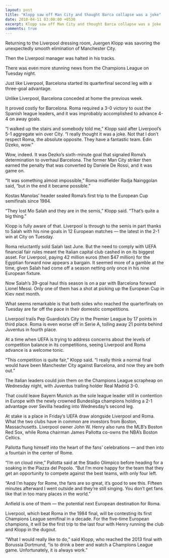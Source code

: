 ```yaml
---
layout: post
title: "Klopp saw off Man City and thought Barca collapse was a joke"
date: 2018-04-11 03:00:00 +0530
excerpt: Klopp saw off Man City and thought Barca collapse was a joke
comments: true
---
```


Returning to the Liverpool dressing room, Juergen Klopp was savoring the unexpectedly smooth elimination of Manchester City.

Then the Liverpool manager was halted in his tracks.

There was even more stunning news from the Champions League on Tuesday night.

Just like Liverpool, Barcelona started its quarterfinal second leg with a three-goal advantage.

Unlike Liverpool, Barcelona conceded at home the previous week.

It proved costly for Barcelona. Roma required a 3-0 victory to oust the Spanish league leaders, and it was improbably accomplished to advance 4-4 on away goals.

“I walked up the stairs and somebody told me,” Klopp said after Liverpool’s 5-1 aggregate win over City. “I really thought it was a joke. Not that I don’t respect Roma, the absolute opposite. They have a fantastic team. Edin Dzeko, wow.”

Wow, indeed. It was Dezko’s sixth-minute goal that signaled Roma’s determination to overhaul Barcelona. The former Man City striker then earned the penalty that was converted by Daniele De Rossi, and it was game on.

“It was something almost impossible,” Roma midfielder Radja Nainggolan said, “but in the end it became possible.”

Kostas Manolas’ header sealed Roma’s first trip to the European Cup semifinals since 1984.

“They lost Mo Salah and they are in the semis,” Klopp said. “That’s quite a big thing.”

Klopp is fully aware of that. Liverpool is through to the semis in part thanks to Salah with his nine goals in 12 European matches — the latest in the 2-1 win at City on Tuesday.

Roma reluctantly sold Salah last June. But the need to comply with UEFA financial fair rules meant the Italian capital club cashed in on its biggest asset. For Liverpool, paying 42 million euros (then $47 million) for the Egyptian forward now appears a bargain. It seemed more of a gamble at the time, given Salah had come off a season netting only once in his nine European fixture.

Now Salah’s 39-goal haul this season is on a par with Barcelona forward Lionel Messi. Only one of them has a shot at picking up the European Cup in Kiev next month.

What seems remarkable is that both sides who reached the quarterfinals on Tuesday are far off the pace in their domestic competitions.

Liverpool trails Pep Guardiola’s City in the Premier League by 17 points in third place. Roma is even worse off in Serie A, toiling away 21 points behind Juventus in fourth place.

At a time when UEFA is trying to address concerns about the levels of competition balance in its competitions, seeing Liverpool and Roma advance is a welcome tonic.

“This competition is quite fair,” Klopp said. “I really think a normal final would have been Manchester City against Barcelona, and now they are both out.”

The Italian leaders could join them on the Champions League scrapheap on Wednesday night, with Juventus trailing holder Real Madrid 3-0.

That could leave Bayern Munich as the sole league leader still in contention in Europe with the newly crowned Bundesliga champions holding a 2-1 advantage over Sevilla heading into Wednesday’s second leg.

At stake is a place in Friday’s UEFA draw alongside Liverpool and Roma. What the two clubs have in common are investors from Boston, Massachusetts. Liverpool owner John W. Henry also runs the MLB’s Boston Red Sox, while Roma chairman James Pallotta co-owns the NBA’s Boston Celtics.

Pallotta flung himself into the heart of the fans’ celebrations — and then into a fountain in the center of Rome.

“I’m on cloud nine,” Pallotta said at the Stadio Olimpico before heading for a soaking in the Piazza del Popolo. “But I’m more happy for the team that they get an opportunity to compete against the best teams, with only four left.

“And I’m happy for Rome, the fans are so great, it’s good to see this. Fifteen minutes afterward I went outside and they’re still singing. You don’t get fans like that in too many places in the world.”

Anfield is one of them — the potential next European destination for Roma.

Liverpool, which beat Roma in the 1984 final, will be contesting its first Champions League semifinal in a decade. For the five-time European champions, it will be the first trip to the last four with Henry running the club and Klopp in the dugout.

“What I would really like to do,” said Klopp, who reached the 2013 final with Borussia Dortmund, “is to drink a beer and watch a Champions League game. Unfortunately, it is always work.”
